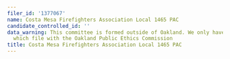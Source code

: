 ```yaml
---
filer_id: '1377067'
name: Costa Mesa Firefighters Association Local 1465 PAC
candidate_controlled_id: ''
data_warning: This committee is formed outside of Oakland. We only have data on committees
  which file with the Oakland Public Ethics Commission
title: Costa Mesa Firefighters Association Local 1465 PAC
---
```

